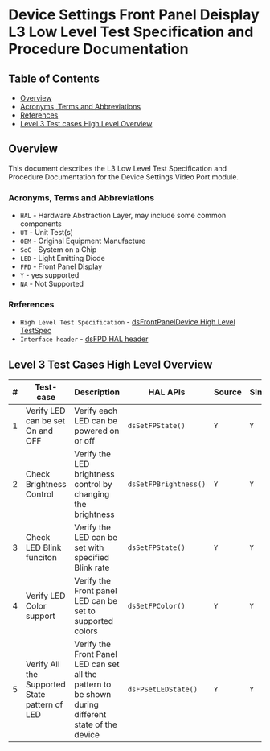 # Device Settings Front Panel Deisplay L3 Low Level Test Specification and Procedure Documentation

## Table of Contents

- [Overview](#overview)
- [Acronyms, Terms and Abbreviations](#acronyms-terms-and-abbreviations)
- [References](#references)
- [Level 3 Test cases High Level Overview](#level-3-test-cases-high-level-overview)

## Overview

This document describes the L3 Low Level Test Specification and Procedure Documentation for the Device Settings Video Port module.

### Acronyms, Terms and Abbreviations

- `HAL` \- Hardware Abstraction Layer, may include some common components
- `UT`  \- Unit Test(s)
- `OEM` \- Original Equipment Manufacture
- `SoC` \- System on a Chip
- `LED` \- Light Emitting Diode
- `FPD` \- Front Panel Display
- `Y`   \- yes supported
- `NA`  \- Not Supported

### References

- `High Level Test Specification` - [dsFrontPanelDevice High Level TestSpec](ds-front-panel-display_High-Level_TestSpec.md)
- `Interface header` - [dsFPD HAL header](https://github.com/rdkcentral/rdk-halif-device_settings/blob/main/include/dsFPD.h)

## Level 3 Test Cases High Level Overview

|#|Test-case|Description|HAL APIs|Source|Sink|
|-|---------|-----------|--------|------|----|
|1|Verify LED can be set On and OFF|Verify each LED can be powered on or off |`dsSetFPState()`|`Y`|`Y`|
|2|Check Brightness Control|Verify the LED brightness control by changing the brightness |`dsSetFPBrightness()`|`Y`|`Y`|
|3|Check LED Blink funciton|Verify the LED can be set with specified Blink rate |`dsSetFPState()`|`Y`|`Y`|
|4|Verify LED Color support  | Verify the Front panel LED can be set to supported colors | `dsSetFPColor()` | `Y` | `Y`|
|5|Verify All the Supported State pattern of LED | Verify the Front Panel LED can set all the pattern to be shown during different state of the device | `dsFPSetLEDState()`|`Y`|`Y`|